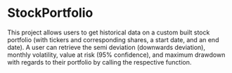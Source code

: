 # StockPortfolio
This project allows users to get historical data on a custom built stock portfolio (with tickers and corresponding shares, a start date, and an end date). A user can retrieve the semi deviation (downwards deviation), monthly volatility, value at risk (95% confidence), and maximum drawdown with regards to their portfolio by calling the respective function. 
